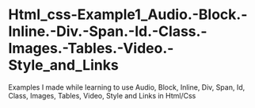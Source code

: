 # Html_css-Example1_Audio.-Block.-Inline.-Div.-Span.-Id.-Class.-Images.-Tables.-Video.-Style_and_Links
 Examples I made while learning to use Audio, Block, Inline, Div, Span, Id, Class, Images, Tables, Video, Style and Links in Html/Css
